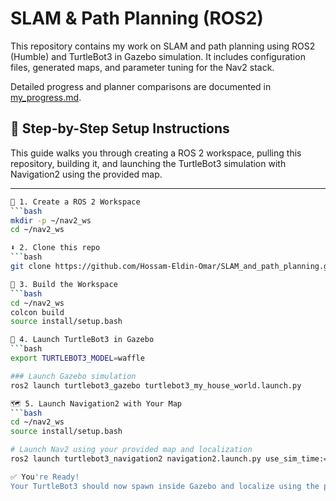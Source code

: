 # SLAM & Path Planning (ROS2)

This repository contains my work on SLAM and path planning using ROS2 (Humble) and TurtleBot3 in Gazebo simulation. It includes configuration files, generated maps, and parameter tuning for the Nav2 stack.

Detailed progress and planner comparisons are documented in [my_progress.md](my_progress.md).

## 🚀 Step-by-Step Setup Instructions

This guide walks you through creating a ROS 2 workspace, pulling this repository, building it, and launching the TurtleBot3 simulation with Navigation2 using the provided map.

---
```bash
📁 1. Create a ROS 2 Workspace
```bash
mkdir -p ~/nav2_ws
cd ~/nav2_ws

⬇️ 2. Clone this repo
```bash
git clone https://github.com/Hossam-Eldin-Omar/SLAM_and_path_planning.git

🔨 3. Build the Workspace
```bash
cd ~/nav2_ws
colcon build
source install/setup.bash

🐢 4. Launch TurtleBot3 in Gazebo
```bash
export TURTLEBOT3_MODEL=waffle

### Launch Gazebo simulation
ros2 launch turtlebot3_gazebo turtlebot3_my_house_world.launch.py

🗺️ 5. Launch Navigation2 with Your Map
```bash
cd ~/nav2_ws
source install/setup.bash

# Launch Nav2 using your provided map and localization
ros2 launch turtlebot3_navigation2 navigation2.launch.py use_sim_time:=True map:=maps/my_house_map.yaml

✅ You're Ready!
Your TurtleBot3 should now spawn inside Gazebo and localize using the pre-built map with Navigation2.


